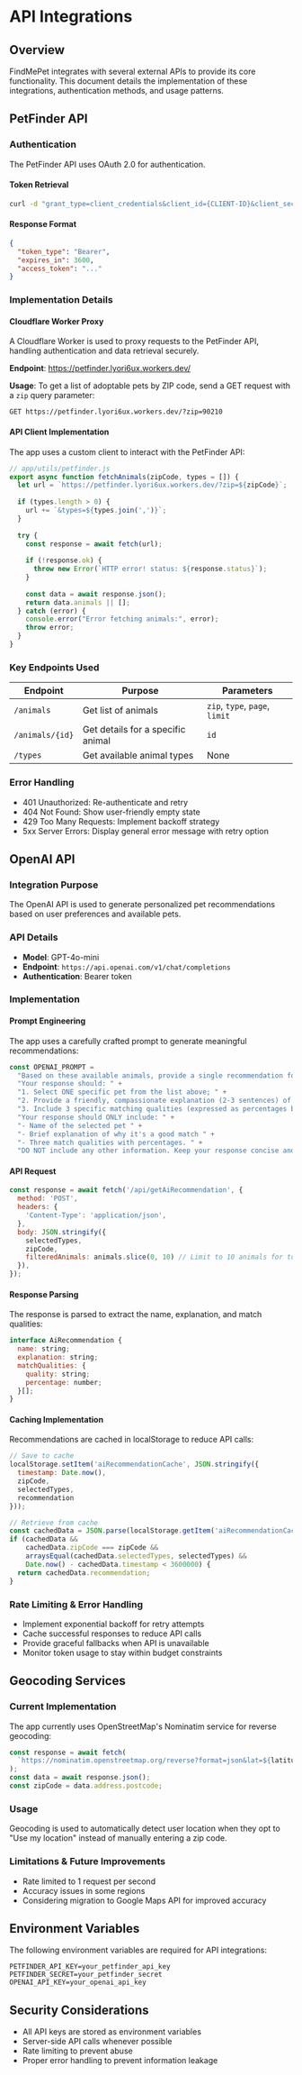 # API Integrations

## Overview
FindMePet integrates with several external APIs to provide its core functionality. This document details the implementation of these integrations, authentication methods, and usage patterns.

## PetFinder API

### Authentication
The PetFinder API uses OAuth 2.0 for authentication.

#### Token Retrieval
```bash
curl -d "grant_type=client_credentials&client_id={CLIENT-ID}&client_secret={CLIENT-SECRET}" https://api.petfinder.com/v2/oauth2/token
```

#### Response Format
```json
{
  "token_type": "Bearer",
  "expires_in": 3600,
  "access_token": "..."
}
```

### Implementation Details

#### Cloudflare Worker Proxy
A Cloudflare Worker is used to proxy requests to the PetFinder API, handling authentication and data retrieval securely.

**Endpoint**: https://petfinder.lyori6ux.workers.dev/

**Usage**: To get a list of adoptable pets by ZIP code, send a GET request with a `zip` query parameter:
```
GET https://petfinder.lyori6ux.workers.dev/?zip=90210
```

#### API Client Implementation
The app uses a custom client to interact with the PetFinder API:

```javascript
// app/utils/petfinder.js
export async function fetchAnimals(zipCode, types = []) {
  let url = `https://petfinder.lyori6ux.workers.dev/?zip=${zipCode}`;
  
  if (types.length > 0) {
    url += `&types=${types.join(',')}`;
  }
  
  try {
    const response = await fetch(url);
    
    if (!response.ok) {
      throw new Error(`HTTP error! status: ${response.status}`);
    }
    
    const data = await response.json();
    return data.animals || [];
  } catch (error) {
    console.error("Error fetching animals:", error);
    throw error;
  }
}
```

### Key Endpoints Used

| Endpoint | Purpose | Parameters |
|----------|---------|------------|
| `/animals` | Get list of animals | `zip`, `type`, `page`, `limit` |
| `/animals/{id}` | Get details for a specific animal | `id` |
| `/types` | Get available animal types | None |

### Error Handling
- 401 Unauthorized: Re-authenticate and retry
- 404 Not Found: Show user-friendly empty state
- 429 Too Many Requests: Implement backoff strategy
- 5xx Server Errors: Display general error message with retry option

## OpenAI API

### Integration Purpose
The OpenAI API is used to generate personalized pet recommendations based on user preferences and available pets.

### API Details
- **Model**: GPT-4o-mini
- **Endpoint**: `https://api.openai.com/v1/chat/completions`
- **Authentication**: Bearer token

### Implementation

#### Prompt Engineering
The app uses a carefully crafted prompt to generate meaningful recommendations:

```javascript
const OPENAI_PROMPT = 
  "Based on these available animals, provide a single recommendation for the best match. " +
  "Your response should: " +
  "1. Select ONE specific pet from the list above; " +
  "2. Provide a friendly, compassionate explanation (2-3 sentences) of why this pet might be a good match; " +
  "3. Include 3 specific matching qualities (expressed as percentages between 70-95%) that make this pet a good companion. " +
  "Your response should ONLY include: " +
  "- Name of the selected pet " +
  "- Brief explanation of why it's a good match " +
  "- Three match qualities with percentages. " +
  "DO NOT include any other information. Keep your response concise and focused."
```

#### API Request
```javascript
const response = await fetch('/api/getAiRecommendation', {
  method: 'POST',
  headers: {
    'Content-Type': 'application/json',
  },
  body: JSON.stringify({
    selectedTypes,
    zipCode,
    filteredAnimals: animals.slice(0, 10) // Limit to 10 animals for token efficiency
  }),
});
```

#### Response Parsing
The response is parsed to extract the name, explanation, and match qualities:

```javascript
interface AiRecommendation {
  name: string;
  explanation: string;
  matchQualities: {
    quality: string;
    percentage: number;
  }[];
}
```

#### Caching Implementation
Recommendations are cached in localStorage to reduce API calls:

```javascript
// Save to cache
localStorage.setItem('aiRecommendationCache', JSON.stringify({
  timestamp: Date.now(),
  zipCode,
  selectedTypes,
  recommendation
}));

// Retrieve from cache
const cachedData = JSON.parse(localStorage.getItem('aiRecommendationCache'));
if (cachedData && 
    cachedData.zipCode === zipCode && 
    arraysEqual(cachedData.selectedTypes, selectedTypes) &&
    Date.now() - cachedData.timestamp < 3600000) {
  return cachedData.recommendation;
}
```

### Rate Limiting & Error Handling
- Implement exponential backoff for retry attempts
- Cache successful responses to reduce API calls
- Provide graceful fallbacks when API is unavailable
- Monitor token usage to stay within budget constraints

## Geocoding Services

### Current Implementation
The app currently uses OpenStreetMap's Nominatim service for reverse geocoding:

```javascript
const response = await fetch(
  `https://nominatim.openstreetmap.org/reverse?format=json&lat=${latitude}&lon=${longitude}&addressdetails=1`
);
const data = await response.json();
const zipCode = data.address.postcode;
```

### Usage
Geocoding is used to automatically detect user location when they opt to "Use my location" instead of manually entering a zip code.

### Limitations & Future Improvements
- Rate limited to 1 request per second
- Accuracy issues in some regions
- Considering migration to Google Maps API for improved accuracy

## Environment Variables
The following environment variables are required for API integrations:

```
PETFINDER_API_KEY=your_petfinder_api_key
PETFINDER_SECRET=your_petfinder_secret
OPENAI_API_KEY=your_openai_api_key
```

## Security Considerations
- All API keys are stored as environment variables
- Server-side API calls whenever possible
- Rate limiting to prevent abuse
- Proper error handling to prevent information leakage
